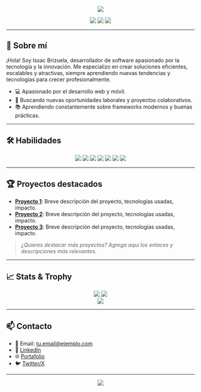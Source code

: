 <!-- Banner principal, puedes reemplazarlo por una imagen personalizada -->
<p align="center">
  <img src="https://capsule-render.vercel.app/api?type=waving&color=0:E1FF00,100:2DD66C&height=140&section=header&text=¡Hola!%20Soy%20Issac%20Brizuela&fontSize=35&fontAlignY=35&desc=Bienvenid@%20a%20mi%20GitHub&descSize=20&descAlign=62" />
</p>

<p align="center">
  <img src="https://img.shields.io/badge/Developer-Full%20Stack-blue?style=flat-square" />
  <img src="https://img.shields.io/badge/Code-Passion-green?style=flat-square" />
  <img src="https://img.shields.io/badge/Open%20to-Job%20Offers-orange?style=flat-square" />
</p>

---

## 👋 Sobre mí

¡Hola! Soy Issac Brizuela, desarrollador de software apasionado por la tecnología y la innovación. Me especializo en crear soluciones eficientes, escalables y atractivas, siempre aprendiendo nuevas tendencias y tecnologías para crecer profesionalmente.

- 💻 Apasionado por el desarrollo web y móvil.
- 🚀 Buscando nuevas oportunidades laborales y proyectos colaborativos.
- 📚 Aprendiendo constantemente sobre frameworks modernos y buenas prácticas.

---

## 🛠️ Habilidades

<p align="center">
  <img src="https://img.shields.io/badge/JavaScript-F7DF1E?logo=javascript&logoColor=black&style=for-the-badge" />
  <img src="https://img.shields.io/badge/TypeScript-3178C6?logo=typescript&logoColor=white&style=for-the-badge" />
  <img src="https://img.shields.io/badge/Node.js-339933?logo=node.js&logoColor=white&style=for-the-badge" />
  <img src="https://img.shields.io/badge/React-61DAFB?logo=react&logoColor=black&style=for-the-badge" />
  <img src="https://img.shields.io/badge/Python-3776AB?logo=python&logoColor=white&style=for-the-badge" />
  <img src="https://img.shields.io/badge/Docker-2496ED?logo=docker&logoColor=white&style=for-the-badge" />
  <img src="https://img.shields.io/badge/AWS-232F3E?logo=amazon-aws&logoColor=white&style=for-the-badge" />
  <!-- Agrega o elimina tecnologías según tu experiencia -->
</p>

---

## 🏆 Proyectos destacados

- **[Proyecto 1](#)**: Breve descripción del proyecto, tecnologías usadas, impacto.
- **[Proyecto 2](#)**: Breve descripción del proyecto, tecnologías usadas, impacto.
- **[Proyecto 3](#)**: Breve descripción del proyecto, tecnologías usadas, impacto.

> *¿Quieres destacar más proyectos? Agrega aquí los enlaces y descripciones más relevantes.*

---

## 📈 Stats & Trophy

<p align="center">
  <img src="https://github-readme-stats.vercel.app/api?username=issacbrizuela1&theme=merko&show_icons=true&count_private=true" />
  <img src="https://github-profile-trophy.vercel.app/?username=issacbrizuela1&theme=merko&no-frame=false&no-bg=false&margin-w=4&border_color=67D242" />
  <br />
  <img src="https://github-readme-stats.vercel.app/api/top-langs/?username=issacbrizuela1&layout=pie" />
</p>

---

## 📫 Contacto

- 📧 Email: tu.email@ejemplo.com
- 💼 [LinkedIn](https://linkedin.com/in/tuusuario)
- 🌐 [Portafolio](https://tuportafolio.com)
- 🐦 [Twitter/X](https://twitter.com/tuusuario)

---

<p align="center">
  <img src="https://capsule-render.vercel.app/api?type=waving&color=2DD66C,0:E1FF00&height=100&section=footer"/>
</p>